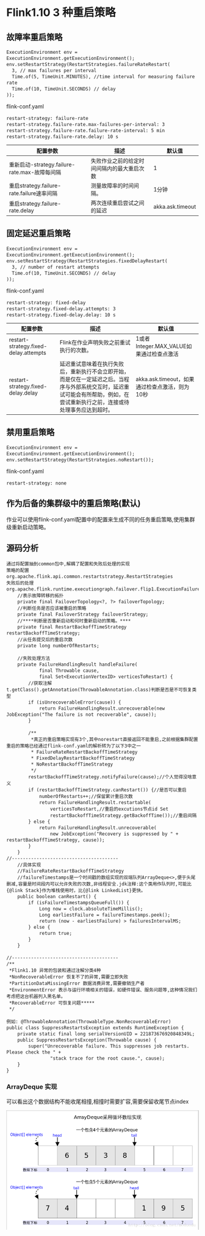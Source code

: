 # Flink1.10 3 种重启策略

## 故障率重启策略

```
ExecutionEnvironment env = ExecutionEnvironment.getExecutionEnvironment();
env.setRestartStrategy(RestartStrategies.failureRateRestart(
  3, // max failures per interval
  Time.of(5, TimeUnit.MINUTES), //time interval for measuring failure rate
  Time.of(10, TimeUnit.SECONDS) // delay
));
```

flink-conf.yaml

```
restart-strategy: failure-rate
restart-strategy.failure-rate.max-failures-per-interval: 3
restart-strategy.failure-rate.failure-rate-interval: 5 min
restart-strategy.failure-rate.delay: 10 s
```

| **配置参数**                                  | **描述**                                   | **默认值**       |
| --------------------------------------------- | ------------------------------------------ | ---------------- |
| 重新启动-strategy.failure-rate.max-故障每间隔 | 失败作业之前的给定时间间隔内的最大重启次数 | 1                |
| 重启strategy.failure-rate.failure速率间隔     | 测量故障率的时间间隔。                     | 1分钟            |
| 重启strategy.failure-rate.delay               | 两次连续重启尝试之间的延迟                 | akka.ask.timeout |



## 固定延迟重启策略

```
ExecutionEnvironment env = ExecutionEnvironment.getExecutionEnvironment();
env.setRestartStrategy(RestartStrategies.fixedDelayRestart(
  3, // number of restart attempts
  Time.of(10, TimeUnit.SECONDS) // delay
));
```

flink-conf.yaml

```
restart-strategy: fixed-delay
restart-strategy.fixed-delay.attempts: 3
restart-strategy.fixed-delay.delay: 10 s
```

| 配置参数                              | **描述**                                                     | **默认值**                                     |
| ------------------------------------- | ------------------------------------------------------------ | ---------------------------------------------- |
| restart-strategy.fixed-delay.attempts | Flink在作业声明失败之前重试执行的次数。                      | 1或者Integer.MAX_VALUE如果通过检查点激活       |
| restart-strategy.fixed-delay.delay    | 延迟重试意味着在执行失败后，重新执行不会立即开始，而是仅在一定延迟之后。当程序与外部系统交互时，延迟重试可能会有所帮助，例如，在尝试重新执行之前，连接或待处理事务应达到超时。 | akka.ask.timeout，如果通过检查点激活，则为10秒 |



## 禁用重启策略

```
ExecutionEnvironment env = ExecutionEnvironment.getExecutionEnvironment();
env.setRestartStrategy(RestartStrategies.noRestart());
```

flink-conf.yaml

```
restart-strategy: none
```



## 作为后备的集群级中的重启策略(默认)

作业可以使用flink-conf.yaml配置中的配置来生成不同的任务重启策略,使用集群级重新启动策略。



## 源码分析

```
通过将配置抽到common包中,解耦了配置和失败后处理的实现
策略的配置  org.apache.flink.api.common.restartstrategy.RestartStrategies 
失败后的处理
org.apache.flink.runtime.executiongraph.failover.flip1.ExecutionFailureHandler
	//表示故障转移的拓扑
	private final FailoverTopology<?, ?> failoverTopology;
	//判断任务是否应该被重启的策略
	private final FailoverStrategy failoverStrategy;
	//****判断是否重新启动和何时重新启动的策略。****
	private final RestartBackoffTimeStrategy restartBackoffTimeStrategy;
	//从任务提交后的重启次数
	private long numberOfRestarts;

	//失败处理方法
	private FailureHandlingResult handleFailure(
			final Throwable cause,
			final Set<ExecutionVertexID> verticesToRestart) {
		//获取注解 t.getClass().getAnnotation(ThrowableAnnotation.class)判断是否是不可恢复类型
		if (isUnrecoverableError(cause)) {
			return FailureHandlingResult.unrecoverable(new JobException("The failure is not recoverable", cause));
		}
		
		/**
		 *真正的重启策略实现有3个,其中norestart直接返回不能重启,之前根据集群配置重启的策略已经通过flink-conf.yaml的解析转为了以下3中之一
		 * FailureRateRestartBackoffTimeStrategy
		 * FixedDelayRestartBackoffTimeStrategy
         * NoRestartBackoffTimeStrategy
		 */
	    restartBackoffTimeStrategy.notifyFailure(cause);//个人觉得没啥意义
		if (restartBackoffTimeStrategy.canRestart()) {//是否可以重启
			numberOfRestarts++;//保留累计重启次数
			return FailureHandlingResult.restartable(
				verticesToRestart,//重启的excutions节点id Set
				restartBackoffTimeStrategy.getBackoffTime());//重启间隔
		} else {
			return FailureHandlingResult.unrecoverable(
				new JobException("Recovery is suppressed by " + restartBackoffTimeStrategy, cause));
		}
	}
//---------------------------------------
	//具体实现
	//FailureRateRestartBackoffTimeStrategy
	//failureTimestamps是一个时间戳的数组实现的双端队列ArrayDeque<>,便于头尾删减,容量是时间段内可以允许失败的次数,非线程安全.jdk注释:这个类用作队列时,可能比{@link Stack}作为堆栈使用时，比{@link LinkedList}更快。
	public boolean canRestart() {
		if (isFailureTimestampsQueueFull()) {
			Long now = clock.absoluteTimeMillis();
			Long earliestFailure = failureTimestamps.peek();
			return (now - earliestFailure) > failuresIntervalMS;
		} else {
			return true;
		}
	}
	
//---------------------------------------
/**
 *Flink1.10 异常的包装和通过注解分类4种
 *NonRecoverableError 恢复不了的异常,需要立即失败
 *PartitionDataMissingError 数据消费异常,需要撤销生产者
 *EnvironmentError 表示与运行环境相关的错误，如硬件错误、服务问题等,这种情况我们考虑把这台机器列入黑名单。
 *RecoverableError 可恢复问题*****
 */

例如: @ThrowableAnnotation(ThrowableType.NonRecoverableError)
public class SuppressRestartsException extends RuntimeException {
	private static final long serialVersionUID = 221873676920848349L;
	public SuppressRestartsException(Throwable cause) {
		super("Unrecoverable failure. This suppresses job restarts. Please check the " +
				"stack trace for the root cause.", cause);
	}
}

```

### ArrayDeque 实现

可以看出这个数据结构不能收尾相撞,相撞时需要扩容,需要保留收尾节点index

![](重启机制和配置.assets/ArrayDeque.png)